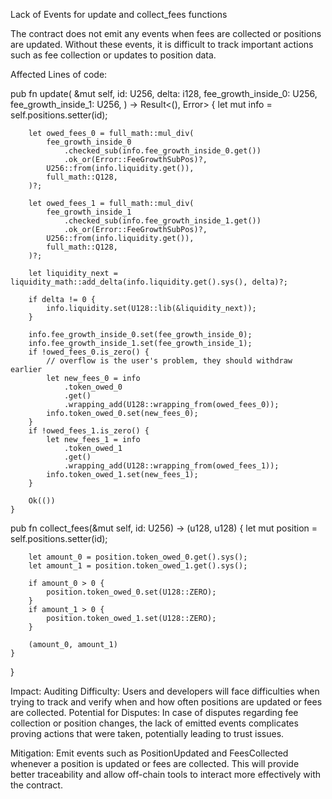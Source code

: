 Lack of Events for update and collect_fees functions 

The contract does not emit any events when fees are collected or positions are updated.
 Without these events, it is difficult to track important actions such as fee collection or updates to position data. 

Affected Lines of code:

 pub fn update(
        &mut self,
        id: U256,
        delta: i128,
        fee_growth_inside_0: U256,
        fee_growth_inside_1: U256,
    ) -> Result<(), Error> {
        let mut info = self.positions.setter(id);

        let owed_fees_0 = full_math::mul_div(
            fee_growth_inside_0
                .checked_sub(info.fee_growth_inside_0.get())
                .ok_or(Error::FeeGrowthSubPos)?,
            U256::from(info.liquidity.get()),
            full_math::Q128,
        )?;

        let owed_fees_1 = full_math::mul_div(
            fee_growth_inside_1
                .checked_sub(info.fee_growth_inside_1.get())
                .ok_or(Error::FeeGrowthSubPos)?,
            U256::from(info.liquidity.get()),
            full_math::Q128,
        )?;

        let liquidity_next = liquidity_math::add_delta(info.liquidity.get().sys(), delta)?;

        if delta != 0 {
            info.liquidity.set(U128::lib(&liquidity_next));
        }

        info.fee_growth_inside_0.set(fee_growth_inside_0);
        info.fee_growth_inside_1.set(fee_growth_inside_1);
        if !owed_fees_0.is_zero() {
            // overflow is the user's problem, they should withdraw earlier
            let new_fees_0 = info
                .token_owed_0
                .get()
                .wrapping_add(U128::wrapping_from(owed_fees_0));
            info.token_owed_0.set(new_fees_0);
        }
        if !owed_fees_1.is_zero() {
            let new_fees_1 = info
                .token_owed_1
                .get()
                .wrapping_add(U128::wrapping_from(owed_fees_1));
            info.token_owed_1.set(new_fees_1);
        }

        Ok(())
    }















 pub fn collect_fees(&mut self, id: U256) -> (u128, u128) {
        let mut position = self.positions.setter(id);

        let amount_0 = position.token_owed_0.get().sys();
        let amount_1 = position.token_owed_1.get().sys();

        if amount_0 > 0 {
            position.token_owed_0.set(U128::ZERO);
        }
        if amount_1 > 0 {
            position.token_owed_1.set(U128::ZERO);
        }

        (amount_0, amount_1)
    }
}





Impact:
Auditing Difficulty: Users and developers will face difficulties when trying to track and verify when and how often positions are updated or fees are collected.
Potential for Disputes: In case of disputes regarding fee collection or position changes, the lack of emitted events complicates proving actions that were taken, potentially leading to trust issues.

Mitigation:
Emit events such as PositionUpdated and FeesCollected whenever a position is updated or fees are collected. This will provide better traceability and allow off-chain tools to interact more effectively with the contract. 